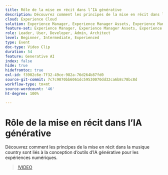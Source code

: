 ```yaml
---
title: Rôle de la mise en récit dans l’IA générative
description: Découvrez comment les principes de la mise en récit dans la musique country sont liés à la conception d’outils d’IA générative pour les expériences numériques.
cloud: Experience Cloud
solution: Experience Manager, Experience Manager Assets, Experience Manager Forms, Experience Manager Sites
feature-set: Experience Manager, Experience Manager Assets, Experience Manager Forms, Experience Manager Sites
role: Leader, User, Developer, Admin, Architect
level: Beginner, Intermediate, Experienced
type: Event
doc-type: Video Clip
duration: 54
feature: Generative AI
index: false
hide: true
hidefromtoc: true
exl-id: f3902c6e-7f32-49ce-982a-76d264b87fd0
source-git-commit: 7c7c9070bb6061dc59530070dd32ca6b8c78bc8d
workflow-type: tm+mt
source-wordcount: '46'
ht-degree: 100%

---
```


# Rôle de la mise en récit dans l’IA générative

Découvrez comment les principes de la mise en récit dans la musique country sont liés à la conception d’outils d’IA générative pour les expériences numériques.

>[!VIDEO](https://video.tv.adobe.com/v/3459229/?learn=on&enablevpops)

